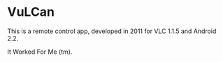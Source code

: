 # VuLCan

This is a remote control app, developed in 2011 for VLC 1.1.5 and Android 2.2.

It Worked For Me (tm).
